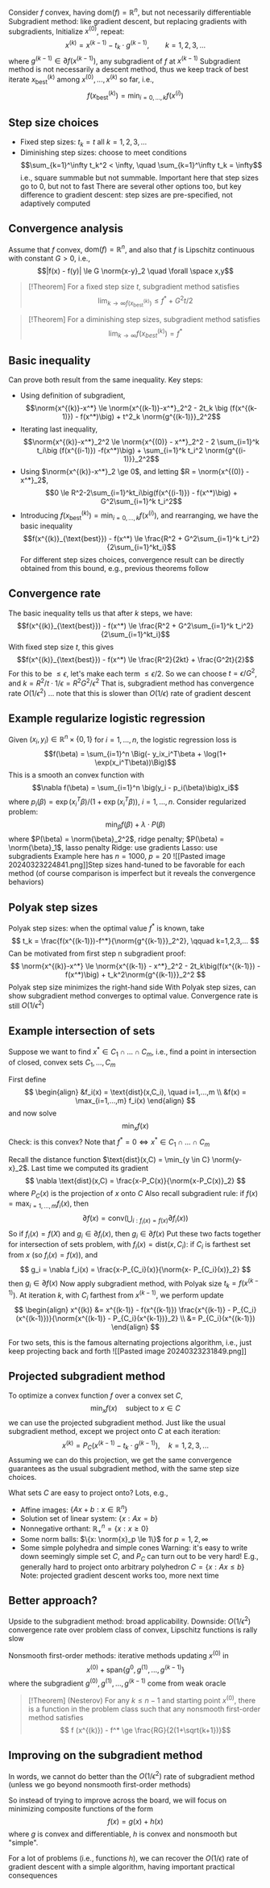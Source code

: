 Consider $f$ convex, having $\text{dom} (f) = \mathbb R^n$, but not necessarily differentiable
$\newcommand{\norm}[1]{\left \lVert #1 \right\rVert}$
Subgradient method: like gradient descent, but replacing gradients with subgradients, Initialize $x^{(0)}$, repeat:
$$x^{(k)} = x^{(k-1)} - t_k \cdot g^{(k-1)}, \qquad k=1,2,3,...$$
where $g^{(k-1)} \in \partial f(x^{(k-1)})$, any subgradient of $f$ at $x^{(k-1)}$
Subgradient method is not necessarily a descent method, thus we keep track of best iterate $x_{\text{best}}^{(k)}$ among $x^{(0)},..., x^{(k)}$ so far, i.e.,
$$f(x^{(k)}_{\text{best}}) = \min_{i=0,...,k} f(x^{(i)})$$
## Step size choices
* Fixed step sizes: $t_k = t$ all $k = 1,2,3,...$
* Diminishing step sizes: choose to meet conditions $$\sum_{k=1}^\infty t_k^2 < \infty, \quad \sum_{k=1}^\infty t_k = \infty$$ i.e., square summable but not summable. Important here that step sizes go to 0, but not to fast
There are several other options too, but key difference to gradient descent: step sizes are pre-specified, not adaptively computed

## Convergence analysis
Assume that $f$ convex, $\text{dom}(f)= \mathbb R^n$, and also that $f$ is Lipschitz continuous with constant $G>0$, i.e.,
$$|f(x) - f(y)| \le G \norm{x-y}_2 \quad \forall \space x,y$$
> [!Theorem]
> For a fixed step size $t$, subgradient method satisfies $$\lim_{k \rightarrow \infty f(x_{\text{best}}^{(k)})} \le f^* + G^2t/2$$

>[!Theorem]
>For a diminishing step sizes, subgradient method satisfies $$\lim_{k \rightarrow \infty} f(x_{\text{}best}^{(k)}) = f^*$$

## Basic inequality
Can prove both result from the same inequality. Key steps:
* Using definition of subgradient, $$\norm{x^{(k)}-x^*} \le \norm{x^{(k-1)}-x^*}_2^2 - 2t_k \big (f(x^{(k-1)}) - f(x^*)\big) + t^2_k \norm{g^{(k-1)}}_2^2$$
* Iterating last inequality, $$\norm{x^{(k)}-x^*}_2^2 \le \norm{x^{(0)} - x^*}_2^2 - 2 \sum_{i=1}^k t_i\big (f(x^{(i-1)}) -f(x^*)\big) + \sum_{i=1}^k t_i^2 \norm{g^{(i-1)}}_2^2$$
* Using $\norm{x^{(k)}-x^*}_2 \ge 0$, and letting $R = \norm{x^{(0)} - x^*}_2$, $$0 \le R^2-2\sum_{i=1}^kt_i\big(f(x^{(i-1)}) - f(x^*)\big) + G^2\sum_{i=1}^k t_i^2$$
* Introducing $f(x_{\text{best}}^{(k)}) = \min_{i=0,...,k}f(x^{(i)})$, and rearranging, we have the basic inequality $$f(x^{(k)}_{\text{best}}) - f(x^*) \le \frac{R^2 + G^2\sum_{i=1}^k t_i^2}{2\sum_{i=1}^kt_i}$$
For different step sizes choices, convergence result can be directly obtained from this bound, e.g., previous theorems follow

## Convergence rate
The basic inequality tells us that after $k$ steps, we have:
$$f(x^{(k)}_{\text{best}}) - f(x^*) \le \frac{R^2 + G^2\sum_{i=1}^k t_i^2}{2\sum_{i=1}^kt_i}$$
With fixed step size $t$, this gives
$$f(x^{(k)}_{\text{best}}) - f(x^*) \le \frac{R^2}{2kt} + \frac{G^2t}{2}$$
For this to be $\le \epsilon$, let's make each term $\le \epsilon/2$. So we can choose $t=\epsilon/G^2$, and $k=R^2/t \cdot 1/\epsilon = R^2G^2/\epsilon^2$
That is, subgradient method has convergence rate $O(1/\epsilon^2)$ ... note that this is slower than $O(1/\epsilon)$ rate of gradient descent

## Example regularize logistic regression
Given $(x_i,y_i) \in \mathbb R^n \times \{0,1\}$ for $i=1,...,n$, the logistic regression loss is
$$f(\beta) = \sum_{i=1}^n \Big(- y_ix_i^T\beta + \log(1+ \exp(x_i^T\beta))\Big)$$
This is a smooth an convex function with
$$\nabla f(\beta) = \sum_{i=1}^n \big(y_i - p_i(\beta)\big)x_i$$
where $p_i(\beta) = \exp(x_i^T \beta) / (1+\exp(x_i^T \beta))$, $i=1,...,n$. Consider regularized problem:
$$\min_{\beta} f(\beta) + \lambda \cdot P(\beta)$$ where $P(\beta) = \norm{\beta}_2^2$, ridge penalty; $P(\beta) = \norm{\beta}_1$, lasso penalty
Ridge: use gradients
Lasso: use subgradients
Example here has $n=1000$, $p=20$
![[Pasted image 20240323224841.png]]Step sizes hand-tuned to be favorable for each method (of course comparison is imperfect but it reveals the convergence behaviors)

## Polyak step sizes
Polyak step sizes: when the optimal value $f^*$ is known, take
$$
t_k = \frac{f(x^{(k-1)})-f^*}{\norm{g^{(k-1)}}_2^2}, \qquad k=1,2,3,...
$$
Can be motivated from first step n subgradient proof:
$$
\norm{x^{(k)}-x^*} \le \norm{x^{(k-1)} - x^*}_2^2 - 2t_k\big(f(x^{(k-1)}) - f(x^*)\big) + t_k^2\norm{g^{(k-1)}}_2^2
$$
Polyak step size minimizes the right-hand side
With Polyak step sizes, can show subgradient method converges to optimal value. Convergence rate is still $O(1/\epsilon^2)$

## Example intersection of sets
Suppose we want to find $x^* \in C_1 \cap ... \cap C_m$, i.e., find a point in intersection of closed, convex sets $C_1,...,C_m$

First define
$$
\begin{align}
&f_i(x) = \text{dist}(x,C_i), \quad i=1,...,m \\
&f(x) = \max_{i=1,...,m} f_i(x)
\end{align}
$$
and now solve
$$\min_x f(x)$$
Check: is this convex?
Note that $f^*=0 \iff x^* \in C_1 \cap ... \cap C_m$  

Recall the distance function $\text{dist}(x,C) = \min_{y \in C} \norm{y-x}_2$. Last time we computed its gradient
$$
\nabla \text{dist}(x,C) = \frac{x-P_C(x)}{\norm{x-P_C(x)}_2}
$$
where $P_C(x)$ is the projection of $x$ onto $C$
Also recall subgradient rule: if $f(x) = \max_{i=1,...,m} f_i(x)$, then
$$
\partial f(x) = \text{conv} \Big(\bigcup_{i: f_i(x)= f(x)} \partial f_i(x) \Big)
$$
So if $f_i(x) = f(X)$ and $g_i \in \partial f_i(x)$, then $g_i \in \partial f(x)$
Put these two facts together for intersection of sets problem, with $f_i(x) = \text{dist}(x,C_i):$ if $C_i$ is farthest set from $x$ (so $f_i(x) = f(x)$), and
$$
g_i = \nabla f_i(x) = \frac{x-P_{C_i}(x)}{\norm{x- P_{C_i}(x)}_2}
$$
then $g_i \in \partial f(x)$
Now apply subgradient method, with Polyak size $t_k = f(x^{(k-1)})$. At iteration $k$, with $C_i$ farthest from $x^{(k-1)}$, we perform update
$$
\begin{align}
x^{(k)} &= x^{(k-1)} - f(x^{(k-1)}) \frac{x^{(k-1)} - P_{C_i}(x^{(k-1)})}{\norm{x^{(k-1)} - P_{C_i}(x^{k-1})}_2} \\
&= P_{C_i}(x^{(k-1)})
\end{align}
$$

For two sets, this is the famous alternating projections algorithm, i.e., just keep projecting back and forth
![[Pasted image 20240323231849.png]]

## Projected subgradient method
To optimize a convex function $f$ over a convex set $C$,
$$
\min_x f(x) \quad \text{subject to } x\in C
$$
we can use the projected subgradient method. Just like the usual subgradient method, except we project onto $C$ at each iteration:
$$x^{(k)} = P_C\big(x^{(k-1)} - t_k \cdot g^{(k-1)}\big), \quad k=1,2,3,...$$
Assuming we can do this projection, we get the same convergence guarantees as the usual subgradient method, with the same step size choices.

What sets $C$ are easy to project onto? Lots, e.g.,
* Affine images: $\{Ax+b : x \in \mathbb R^n\}$
* Solution set of linear system: $\{x:Ax = b\}$
* Nonnegative orthant: $\mathbb R^n_+ = \{x: x \ge 0\}$
* Some norm balls: $\{x: \norm{x}_p \le 1\}$ for $p=1,2,\infty$
* Some simple polyhedra and simple cones
Warning: it's easy to write down seemingly simple set $C$, and $P_C$ can turn out to be very hard! E.g., generally hard to project onto arbitrary polyhedron $C= \{x: Ax \le b\}$
Note: projected gradient descent works too, more next time

## Better approach?
Upside to the subgradient method: broad applicability. Downside: $O(1/\epsilon^2)$ convergence rate over problem class of convex, Lipschitz functions is rally slow

Nonsmooth first-order methods: iterative methods updating $x^{(0)}$ in
$$
x^{(0)} + \text{span}\{g^{0}, g^{(1)},..., g^{(k-1)}\}
$$
where the subgradient $g^{(0)},g^{(1)},..., g^{(k-1)}$ come from weak oracle

> [!Theorem] (Nesterov)
> For any $k \le n-1$ and starting point $x^{(0)}$, there is a function in the problem class such that any nonsmooth first-order method satisfies $$ f (x^{(k)}) - f^* \ge \frac{RG}{2(1+\sqrt{k+1})}$$

## Improving on the subgradient method
In words, we cannot do better than the $O(1/\epsilon^2)$ rate of subgradient method (unless we go beyond nonsmooth first-order methods)

So instead of trying to improve across the board, we will focus on minimizing composite functions of the form
$$
f(x) = g(x) + h(x)
$$ where $g$ is convex and differentiable, $h$ is convex and nonsmooth but "simple".

For a lot of problems (i.e., functions $h$), we can recover the $O(1/\epsilon)$ rate of gradient descent with a simple algorithm, having important practical consequences
